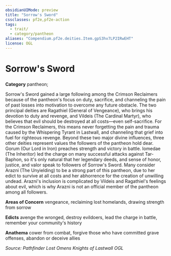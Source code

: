 ```yaml
---
obsidianUIMode: preview
title: "Sorrow's Sword"
cssclasses: pf2e,pf2e-action
tags:
  - trait/
  - category/pantheon
aliases: "Compendium.pf2e.deities.Item.gpS3hv7LP2IRwEHT"
license: OGL
---
```

# Sorrow's Sword

### 

**Category** pantheon; 




Sorrow's Sword gained a large following among the Crimson Reclaimers because of the pantheon's focus on duty, sacrifice, and channeling the pain of past losses into motivation to overcome any future obstacle. The two principal deities are Ragathiel (General of Vengeance), who brings his devotion to duty and revenge, and Vildeis (The Cardinal Martyr), who believes that evil should be destroyed at all costs—even self-sacrifice. For the Crimson Reclaimers, this means never forgetting the pain and trauma caused by the Whispering Tyrant in Lastwall, and channeling that grief into fuel for righteous revenge. Beyond these two major divine influences, three other deities represent values the followers of the pantheon hold dear. Gorum (Our Lord in Iron) preaches strength and victory in battle. Iomedae (The Inheritor) led the charge on many successful attacks against Tar-Baphon, so it's only natural that her legendary deeds, and sense of honor, justice, and valor speak to followers of Sorrow's Sword. Many consider Arazni (The Unyielding) to be a strong part of this pantheon, due to her edict to survive at all costs and her abhorrence for the creation of unwilling undead. Arazni's inclusion is complicated by Vildeis and Ragathiel's feelings about evil, which is why Arazni is not an official member of the pantheon among all followers.

**Areas of Concern** vengeance, reclaiming lost homelands, drawing strength from sorrow

**Edicts** avenge the wronged, destroy evildoers, lead the charge in battle, remember your community's history

**Anathema** cower from combat, forgive those who have committed grave offenses, abandon or deceive allies

*Source: Pathfinder Lost Omens Knights of Lastwall*
*OGL*